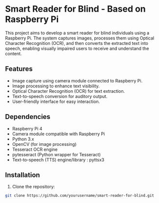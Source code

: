 # Smart Reader for Blind - Based on Raspberry Pi 

This project aims to develop a smart reader for blind individuals using a Raspberry Pi. The system captures images, processes them using Optical Character Recognition (OCR), and then converts the extracted text into speech, enabling visually impaired users to receive and understand the content.

## Features

- Image capture using camera module connected to Raspberry Pi.
- Image processing to enhance text visibility.
- Optical Character Recognition (OCR) for text extraction.
- Text-to-speech conversion for auditory output.
- User-friendly interface for easy interaction.

## Dependencies

- Raspberry Pi 4
- Camera module compatible with Raspberry Pi
- Python 3.x
- OpenCV (for image processing)
- Tesseract OCR engine
- pytesseract (Python wrapper for Tesseract)
- Text-to-speech (TTS) engine/library : pyttsx3

## Installation

1. Clone the repository:

```bash
git clone https://github.com/yourusername/smart-reader-for-blind.git
